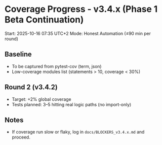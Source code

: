 # Coverage Progress - v3.4.x (Phase 1 Beta Continuation)

Start: 2025-10-16 07:35 UTC+2
Mode: Honest Automation (≤90 min per round)

## Baseline
- To be captured from pytest-cov (term, json)
- Low-coverage modules list (statements > 10, coverage < 30%)

## Round 2 (v3.4.2)
- Target: +2% global coverage
- Tests planned: 3–5 hitting real logic paths (no import-only)

## Notes
- If coverage run slow or flaky, log in `docs/BLOCKERS_v3.4.x.md` and proceed.
